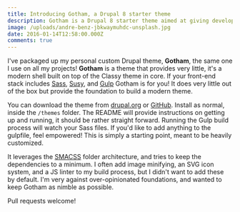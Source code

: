 ```yaml
---
title: Introducing Gotham, a Drupal 8 starter theme
description: Gotham is a Drupal 8 starter theme aimed at giving developers a clean slate
image: /uploads/andre-benz-jbkwaymuhdc-unsplash.jpg
date: 2016-01-14T12:58:00.000Z
comments: true
---
```


I've packaged up my personal custom Drupal theme, **Gotham**, the same one I use on all my projects! **Gotham** is a theme that provides very little, it's a modern shell built on top of the Classy theme in core. If your front-end stack includes [Sass](http://sass-lang.com/), [Susy](http://susy.oddbird.net/), and [Gulp](http://gulpjs.com/) Gotham is for you! It does very little out of the box but provide the foundation to build a modern theme.

You can download the theme from [drupal.org](https://www.drupal.org/sandbox/drewbolles/2645524) or [GitHub](https://github.com/drewbolles/gotham/tree/8.x-1.x). Install as normal, inside the `/themes` folder. The README will provide instructions on getting up and running, it should be rather straight forward. Running the Gulp build process will watch your Sass files. If you'd like to add anything to the gulpfile, feel empowered! This is simply a starting point, meant to be heavily customized.

It leverages the [SMACSS](https://smacss.com/) folder architecture, and tries to keep the dependencies to a minimum. I often add image minifying, an SVG icon system, and a JS linter to my build process, but I didn't want to add these by default. I'm very against over-opinionated foundations, and wanted to keep Gotham as nimble as possible.

Pull requests welcome!
